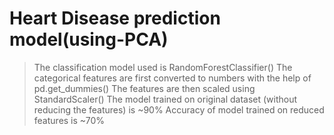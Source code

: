 # Heart Disease prediction model(using-PCA)

> The classification model used is RandomForestClassifier() </n>
> The categorical features are first converted to numbers with the help of pd.get_dummies()
> The features are then scaled using StandardScaler()
> The model trained on original dataset (without reducing the features) is ~90%
> Accuracy of model trained on reduced features is ~70%
